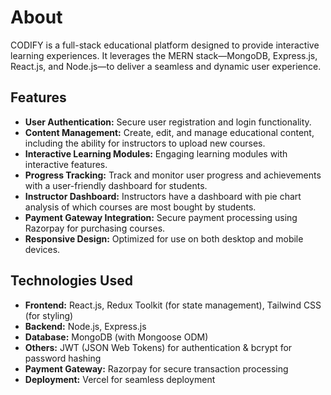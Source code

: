 <h1>About</h1>
<p>CODIFY is a full-stack educational platform designed to provide interactive learning experiences. It leverages the MERN stack—MongoDB, Express.js, React.js, and Node.js—to deliver a seamless and dynamic user experience.</p>

<h2>Features</h2>
<ul>
    <li><strong>User Authentication:</strong> Secure user registration and login functionality.</li>
    <li><strong>Content Management:</strong> Create, edit, and manage educational content, including the ability for instructors to upload new courses.</li>
    <li><strong>Interactive Learning Modules:</strong> Engaging learning modules with interactive features.</li>
    <li><strong>Progress Tracking:</strong> Track and monitor user progress and achievements with a user-friendly dashboard for students.</li>
    <li><strong>Instructor Dashboard:</strong> Instructors have a dashboard with pie chart analysis of which courses are most bought by students.</li>
    <li><strong>Payment Gateway Integration:</strong> Secure payment processing using Razorpay for purchasing courses.</li>
    <li><strong>Responsive Design:</strong> Optimized for use on both desktop and mobile devices.</li>
<!--     <li><strong>AI Doubt Resolver:</strong> Integration with OpenAI API to provide an AI-based doubt resolver for students.</li> -->
</ul>

<h2>Technologies Used</h2>
<ul>
    <li><strong>Frontend:</strong> React.js, Redux Toolkit (for state management), Tailwind CSS (for styling)</li>
    <li><strong>Backend:</strong> Node.js, Express.js</li>
    <li><strong>Database:</strong> MongoDB (with Mongoose ODM)</li>
    <li><strong>Others:</strong> JWT (JSON Web Tokens) for authentication & bcrypt for password hashing</li>
    <li><strong>Payment Gateway:</strong> Razorpay for secure transaction processing</li>
<!--     <li><strong>AI Integration:</strong> OpenAI API for AI-based doubt resolver</li> -->
    <li><strong>Deployment:</strong> Vercel for seamless deployment</li>
</ul>

